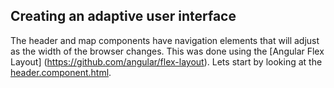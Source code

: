 ## Creating an adaptive user interface

The header and map components have navigation elements that will adjust as the width of the browser changes. This was done using the [Angular Flex Layout] (https://github.com/angular/flex-layout). Lets start by looking at the [header.component.html](header/header.component.html). 
